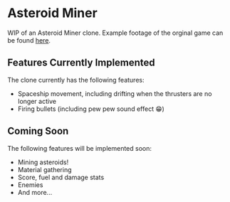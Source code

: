 # Asteroid Miner

WIP of an Asteroid Miner clone. Example footage of the orginal game can be found [here](https://www.youtube.com/watch?v=v1fseBg0E-g).

## Features Currently Implemented
The clone currently has the following features:
- Spaceship movement, including drifting when the thrusters are no longer active
- Firing bullets (including pew pew sound effect :grin:)

## Coming Soon
The following features will be implemented soon:
- Mining asteroids!
- Material gathering
- Score, fuel and damage stats
- Enemies
- And more...
